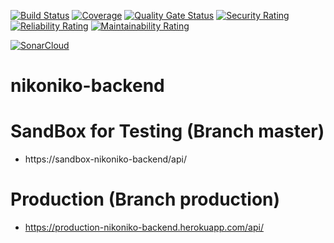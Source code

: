 [![Build Status](https://travis-ci.org/nikoniko-team/nikoniko-backend.svg?branch=master)](https://travis-ci.org/nikoniko-team/nikoniko-backend)
[![Coverage](https://codecov.io/gh/nikoniko-team/nikoniko-backend/branch/master/graph/badge.svg)](https://codecov.io/gh/nikoniko-team/nikoniko-backend)
[![Quality Gate Status](https://sonarcloud.io/api/project_badges/measure?project=nikoniko-team_nikoniko-backend&metric=alert_status)](https://sonarcloud.io/dashboard?id=nikoniko-team_nikoniko-backend)
[![Security Rating](https://sonarcloud.io/api/project_badges/measure?project=nikoniko-team_nikoniko-backend&metric=security_rating)](https://sonarcloud.io/dashboard?id=nikoniko-team_nikoniko-backend)
[![Reliability Rating](https://sonarcloud.io/api/project_badges/measure?project=nikoniko-team_nikoniko-backend&metric=reliability_rating)](https://sonarcloud.io/dashboard?id=nikoniko-team_nikoniko-backend)
[![Maintainability Rating](https://sonarcloud.io/api/project_badges/measure?project=nikoniko-team_nikoniko-backend&metric=sqale_rating)](https://sonarcloud.io/dashboard?id=nikoniko-team_nikoniko-backend)

[![SonarCloud](https://sonarcloud.io/images/project_badges/sonarcloud-white.svg)](https://sonarcloud.io/dashboard?id=nikoniko-team_nikoniko-backend)

# nikoniko-backend

# SandBox for Testing (Branch master)
- https://sandbox-nikoniko-backend/api/

# Production (Branch production)
- https://production-nikoniko-backend.herokuapp.com/api/
